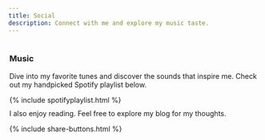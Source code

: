 ```yaml
---
title: Social
description: Connect with me and explore my music taste.
---
```


<section class="social-page">
  <div class="music-section">
    <h3>Music</h3>
    <p>
      Dive into my favorite tunes and discover the sounds that inspire me. Check out my handpicked Spotify playlist below.
    </p>
    {% include spotifyplaylist.html %}
  </div>

  <div class="personal-note">
    <p>
     I also enjoy reading. Feel free to explore my blog for my thoughts.
    </p>
  </div>
  {% include share-buttons.html %}
</section>

<style>
  .social-page {
    max-width: 800px;
    margin: 0 auto;
    padding: 2px; /* reduced padding */
  }

  .music-section,
  .personal-note {
    margin-bottom: 2px; /* reduced margin */
  }

  .personal-note p {
    margin-top: 10px; /* reduced margin */
  }
</style>